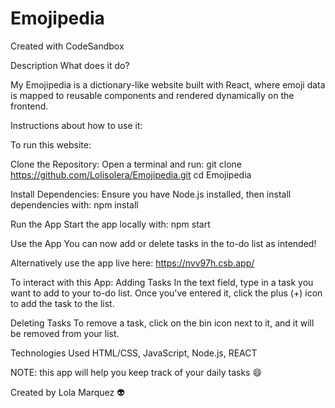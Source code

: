 # Emojipedia
Created with CodeSandbox

Description What does it do?

My Emojipedia is a dictionary-like website built with React, where emoji data is mapped to reusable components and rendered dynamically on the frontend.

Instructions about how to use it:

To run this website:

Clone the Repository: Open a terminal and run: git clone https://github.com/Lolisolera/Emojipedia.git cd Emojipedia

Install Dependencies: Ensure you have Node.js installed, then install dependencies with: npm install

Run the App Start the app locally with: npm start

Use the App You can now add or delete tasks in the to-do list as intended!

Alternatively use the app live here: https://nvv97h.csb.app/

To interact with this App: Adding Tasks In the text field, type in a task you want to add to your to-do list. Once you've entered it, click the plus (+) icon to add the task to the list.

Deleting Tasks To remove a task, click on the bin icon next to it, and it will be removed from your list.

Technologies Used HTML/CSS, JavaScript, Node.js, REACT

NOTE: this app will help you keep track of your daily tasks 😄

Created by Lola Marquez 👽
